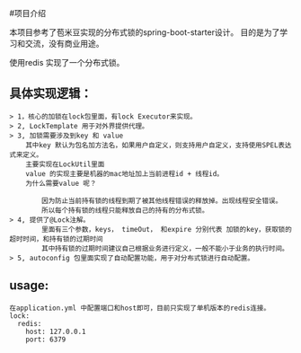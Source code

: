 #项目介绍

本项目参考了苞米豆实现的分布式锁的spring-boot-starter设计。
目的是为了学习和交流，没有商业用途。

使用redis 实现了一个分布式锁。

## 具体实现逻辑：
    
    > 1，核心的加锁在lock包里面，有lock Executor来实现。
    > 2, LockTemplate 用于对外界提供代理。
    > 3, 加锁需要涉及到key 和 value
        其中key 默认为包名加方法名，如果用户自定义，则支持用户自定义，支持使用SPEL表达式来定义。
        主要实现在LockUtil里面
        value 的实现主要是机器的mac地址加上当前进程id + 线程id。
        为什么需要value 呢？
            
            因为防止当前持有锁的线程到期了被其他线程错误的释放掉。出现线程安全错误。
            所以每个持有锁的线程只能释放自己的持有的分布式锁。
    > 4, 提供了@Lock注解。
            里面有三个参数，keys， timeOut， 和expire 分别代表 加锁的key，获取锁的超时时间，和持有锁的过期时间
            其中持有锁的过期时间建议自己根据业务进行定义，一般不能小于业务的执行时间。
    > 5, autoconfig 包里面实现了自动配置功能，用于对分布式锁进行自动配置。
    


## usage:
    在application.yml 中配置端口和host即可，目前只实现了单机版本的redis连接。
    lock:
      redis:
        host: 127.0.0.1
        port: 6379